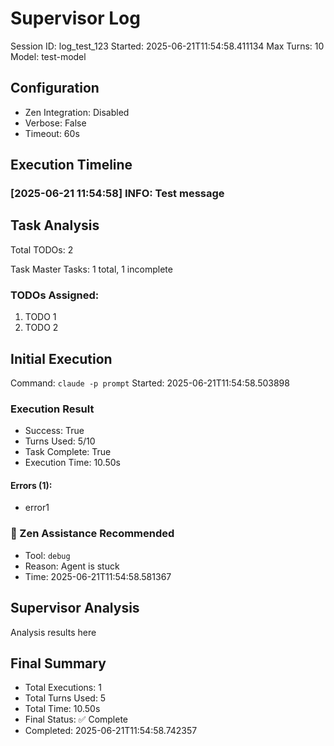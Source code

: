 # Supervisor Log
Session ID: log_test_123
Started: 2025-06-21T11:54:58.411134
Max Turns: 10
Model: test-model

## Configuration
- Zen Integration: Disabled
- Verbose: False
- Timeout: 60s

## Execution Timeline

### [2025-06-21 11:54:58] INFO: Test message

## Task Analysis
Total TODOs: 2

Task Master Tasks: 1 total, 1 incomplete

### TODOs Assigned:
1. TODO 1
2. TODO 2

## Initial Execution
Command: `claude -p prompt`
Started: 2025-06-21T11:54:58.503898

### Execution Result
- Success: True
- Turns Used: 5/10
- Task Complete: True
- Execution Time: 10.50s

#### Errors (1):
- error1

### 🔮 Zen Assistance Recommended
- Tool: `debug`
- Reason: Agent is stuck
- Time: 2025-06-21T11:54:58.581367

## Supervisor Analysis
Analysis results here

## Final Summary
- Total Executions: 1
- Total Turns Used: 5
- Total Time: 10.50s
- Final Status: ✅ Complete
- Completed: 2025-06-21T11:54:58.742357
